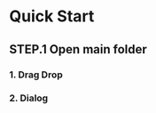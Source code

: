 # Quick Start

## STEP.1 Open main folder
### 1. Drag Drop
<Expandbtn imgsrc="https://i.imgur.com/zl2gvYB.gif"/>

### 2. Dialog
<Expandbtn imgsrc="https://i.imgur.com/wGaNdea.gif"/>


